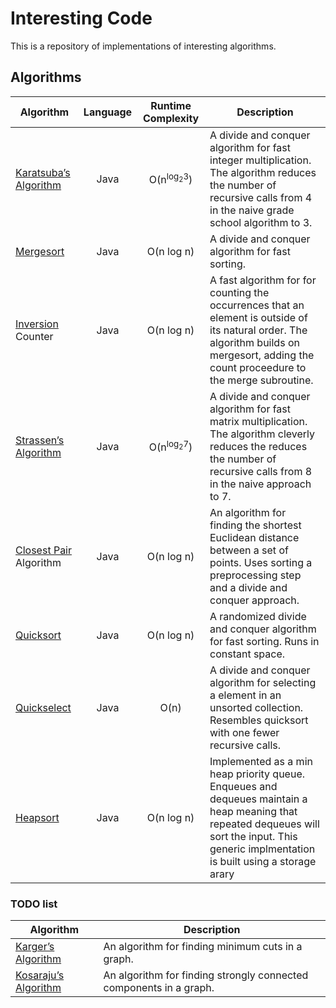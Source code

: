 # Interesting Code
This is a repository of implementations of interesting algorithms.

## Algorithms
| Algorithm                                                                              | Language        | Runtime Complexity              | Description                                                                                                                                                                                   |
| -------------------------------------------------------------------------------------- | :-------------: | :-----------------------------: | ------------------                                                                                                                                                                            |
| [Karatsuba’s Algorithm](http://en.wikipedia.org/wiki/Karatsuba_algorithm)              | Java            | O(n<sup>log<sub>2</sub>3</sup>) | A divide and conquer algorithm for fast integer multiplication. The algorithm reduces the number of recursive calls from 4 in the naive grade school algorithm to 3.                          |
| [Mergesort](http://en.wikipedia.org/wiki/Merge_sort)                                   | Java            | O(n log n)                      | A divide and conquer algorithm for fast sorting.                                                                                                                                              |
| [Inversion](http://en.wikipedia.org/wiki/Inversion_%28discrete_mathematics%29) Counter | Java            | O(n log n)                      | A fast algorithm for for counting the occurrences that an element is outside of its natural order. The algorithm builds on mergesort, adding the count proceedure to the merge subroutine.    |
| [Strassen’s Algorithm](http://en.wikipedia.org/wiki/Strassen_algorithm)                | Java            | O(n<sup>log<sub>2</sub>7</sup>) | A divide and conquer algorithm for fast matrix multiplication. The algorithm cleverly reduces the reduces the number of recursive calls from 8 in the naive approach to 7.                    |
| [Closest Pair](http://en.wikipedia.org/wiki/Closest_pair_of_points_problem) Algorithm  | Java            | O(n log n)                      | An algorithm for finding the shortest Euclidean distance between a set of points. Uses sorting a preprocessing step and a divide and conquer approach.                                        |
| [Quicksort](http://en.wikipedia.org/wiki/Quicksort)                                    | Java            | O(n log n)                      | A randomized divide and conquer algorithm for fast sorting. Runs in constant space.                                                                                                           |
| [Quickselect](http://en.wikipedia.org/wiki/Quickselect)                                | Java            | O(n)                            | A divide and conquer algorithm for selecting a element in an unsorted collection. Resembles quicksort with one fewer recursive calls.                                                         |
| [Heapsort](http://en.wikipedia.org/wiki/Heapsort)                                      | Java            | O(n log n)                      | Implemented as a min heap priority queue. Enqueues and dequeues maintain a heap meaning that repeated dequeues will sort the input. This generic implmentation is built using a storage arary |
### TODO list
| Algorithm                                                                              | Description                                                        |
| -------------------------------------------------------------------------------------- | -------------------------------                                    |
| [Karger’s Algorithm](http://en.wikipedia.org/wiki/Karger%27s_algorithm)                | An algorithm for finding minimum cuts in a graph.                  |
| [Kosaraju’s Algorithm](http://en.wikipedia.org/wiki/Kosaraju%27s_algorithm)            | An algorithm for finding strongly connected components in a graph. |

